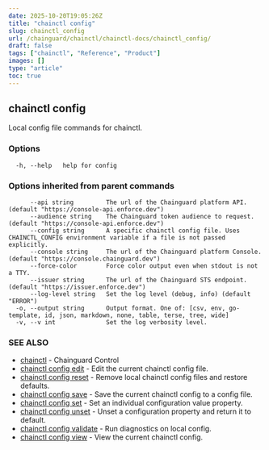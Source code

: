 ```yaml
---
date: 2025-10-20T19:05:26Z
title: "chainctl config"
slug: chainctl_config
url: /chainguard/chainctl/chainctl-docs/chainctl_config/
draft: false
tags: ["chainctl", "Reference", "Product"]
images: []
type: "article"
toc: true
---
```

## chainctl config

Local config file commands for chainctl.

### Options

```
  -h, --help   help for config
```

### Options inherited from parent commands

```
      --api string         The url of the Chainguard platform API. (default "https://console-api.enforce.dev")
      --audience string    The Chainguard token audience to request. (default "https://console-api.enforce.dev")
      --config string      A specific chainctl config file. Uses CHAINCTL_CONFIG environment variable if a file is not passed explicitly.
      --console string     The url of the Chainguard platform Console. (default "https://console.chainguard.dev")
      --force-color        Force color output even when stdout is not a TTY.
      --issuer string      The url of the Chainguard STS endpoint. (default "https://issuer.enforce.dev")
      --log-level string   Set the log level (debug, info) (default "ERROR")
  -o, --output string      Output format. One of: [csv, env, go-template, id, json, markdown, none, table, terse, tree, wide]
  -v, --v int              Set the log verbosity level.
```

### SEE ALSO

* [chainctl](/chainguard/chainctl/chainctl-docs/chainctl/)	 - Chainguard Control
* [chainctl config edit](/chainguard/chainctl/chainctl-docs/chainctl_config_edit/)	 - Edit the current chainctl config file.
* [chainctl config reset](/chainguard/chainctl/chainctl-docs/chainctl_config_reset/)	 - Remove local chainctl config files and restore defaults.
* [chainctl config save](/chainguard/chainctl/chainctl-docs/chainctl_config_save/)	 - Save the current chainctl config to a config file.
* [chainctl config set](/chainguard/chainctl/chainctl-docs/chainctl_config_set/)	 - Set an individual configuration value property.
* [chainctl config unset](/chainguard/chainctl/chainctl-docs/chainctl_config_unset/)	 - Unset a configuration property and return it to default.
* [chainctl config validate](/chainguard/chainctl/chainctl-docs/chainctl_config_validate/)	 - Run diagnostics on local config.
* [chainctl config view](/chainguard/chainctl/chainctl-docs/chainctl_config_view/)	 - View the current chainctl config.

